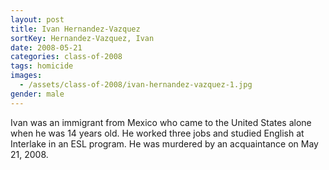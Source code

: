 ```yaml
---
layout: post
title: Ivan Hernandez-Vazquez
sortKey: Hernandez-Vazquez, Ivan
date: 2008-05-21
categories: class-of-2008
tags: homicide
images:
  - /assets/class-of-2008/ivan-hernandez-vazquez-1.jpg
gender: male
---
```

Ivan was an immigrant from Mexico who came to the United States alone when he was 14 years old. He worked three jobs and studied English at Interlake in an ESL program. He was murdered by an acquaintance on May 21, 2008.
